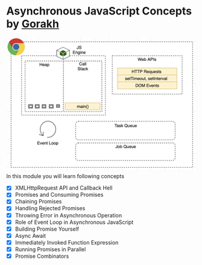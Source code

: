 # Asynchronous JavaScript Concepts by [Gorakh](https://gorakhjoshi.com)

![AsynchronousOperation](Image.png)
In this module you will learn following concepts

- [x] XMLHttpRequest API and Callback Hell
- [x] Promises and Consuming Promises
- [x] Chaining Promises
- [x] Handling Rejected Promises
- [x] Throwing Error in Asynchronous Operation
- [x] Role of Event Loop in Asynchronous JavaScript
- [x] Building Promise Yourself
- [x] Async Await
- [x] Immediately Invoked Function Expression
- [x] Running Promises in Parallel
- [x] Promise Combinators
